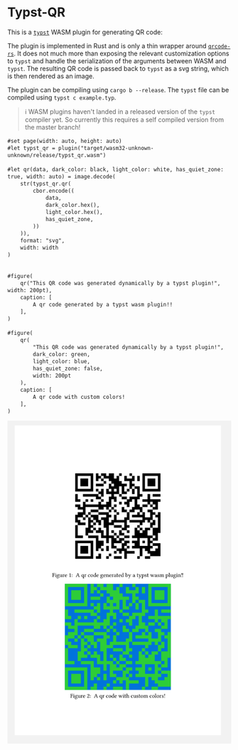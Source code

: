 # Typst-QR

This is a [`typst`](https://github.com/typst/typst) WASM plugin for generating QR code:

The plugin is implemented in Rust and is only a thin wrapper around
[`qrcode-rs`](https://crates.io/crates/qrcode-rs). It does not much more than
exposing the relevant customization options to `typst` and handle the serialization of the
arguments between WASM and `typst`. The resulting QR code is passed back to `typst` as a svg string,
which is then rendered as an image.

The plugin can be compiling using `cargo b --release`.
The `typst` file can be compiled using `typst c example.typ`.

> ℹ️ WASM plugins haven't landed in a released version of the `typst` compiler yet. So currently this requires a self compiled version from the master branch!

```typst
#set page(width: auto, height: auto)
#let typst_qr = plugin("target/wasm32-unknown-unknown/release/typst_qr.wasm")

#let qr(data, dark_color: black, light_color: white, has_quiet_zone: true, width: auto) = image.decode(
    str(typst_qr.qr(
        cbor.encode((
            data,
            dark_color.hex(),
            light_color.hex(),
            has_quiet_zone,
        ))
    )),
    format: "svg",
    width: width
)


#figure(
    qr("This QR code was generated dynamically by a typst plugin!", width: 200pt),
    caption: [
        A qr code generated by a typst wasm plugin!!
    ],
)

#figure(
    qr(
        "This QR code was generated dynamically by a typst plugin!",
        dark_color: green,
        light_color: blue,
        has_quiet_zone: false,
        width: 200pt
    ),
    caption: [
        A qr code with custom colors!
    ],
)
```
![Alt text](example.png)